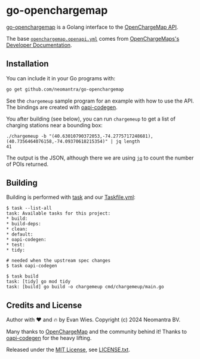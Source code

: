 # go-openchargemap

[go-openchargemap](https://www.github.com/neomantra/go-openchargemap) is a Golang interface to the [OpenChargeMap API](https://openchargemap.org/site).

The base [`openchargemap.openapi.yml`](./openchargemap.openapi.yml) comes from [OpenChargeMaps's Developer Documentation](https://openchargemap.org/site/develop/api#/).

## Installation

You can include it in your Go programs with:

```sh
go get github.com/neomantra/go-openchargemap
```

See the `chargemeup` sample program for an example with how to use the API.  The bindings are created with [oapi-codegen](https://github.com/deepmap/oapi-codegen).

You after building (see below), you can run `chargemeup` to get a list of charging stations near a bounding box:

```
./chargemeup -b "(40.63010790372053,-74.2775717248681),(40.7356464076158,-74.09370618215354)" | jq length  
41
```
The output is the JSON, although there we are using [`jq`](https://jqlang.github.io/jq/) to count the number of POIs returned.

## Building

Building is performed with [task](https://taskfile.dev/) and our [Taskfile.yml](./Taskfile.yml):

```
$ task --list-all
task: Available tasks for this project:
* build:              
* build-deps:         
* clean:              
* default:            
* oapi-codegen:       
* test:               
* tidy:

# needed when the upstream spec changes
$ task oapi-codegen

$ task build
task: [tidy] go mod tidy
task: [build] go build -o chargemeup cmd/chargemeup/main.go
```

## Credits and License

Author with :heart: and :fire: by Evan Wies.  Copyright (c) 2024 Neomantra BV.

Many thanks to [OpenChargeMap](https://openchargemap.org/) and the community behind it!  Thanks to [oapi-codegen](https://github.com/deepmap/oapi-codegen) for the heavy lifting.

Released under the [MIT License](https://en.wikipedia.org/wiki/MIT_License), see [LICENSE.txt](./LICENSE.txt).
